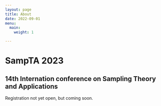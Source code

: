 ```yaml
---
layout: page
title: About
date: 2022-09-01
menu:
  main:
    weight: 1

---
```

<h1> SampTA 2023 </h1>
<h2> 14th Internation conference on <b> Sampling Theory and Applications </b></h2>

<p class="message">
Registration not yet open, but coming soon.
</p>
